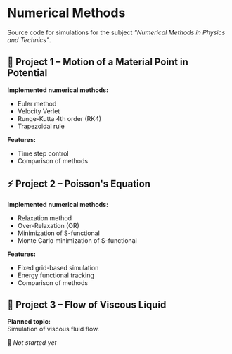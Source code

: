 # Numerical Methods

Source code for simulations for the subject *"Numerical Methods in Physics and Technics"*.


## 📘 Project 1 – Motion of a Material Point in Potential

**Implemented numerical methods:**
- Euler method
- Velocity Verlet
- Runge-Kutta 4th order (RK4)
- Trapezoidal rule

**Features:**
- Time step control  
- Comparison of methods


## ⚡ Project 2 – Poisson's Equation

**Implemented numerical methods:**
- Relaxation method  
- Over-Relaxation (OR)  
- Minimization of S-functional  
- Monte Carlo minimization of S-functional  

**Features:**
- Fixed grid-based simulation  
- Energy functional tracking  
- Comparison of methods



## 🌊 Project 3 – Flow of Viscous Liquid

**Planned topic:**  
Simulation of viscous fluid flow.

📌 *Not started yet*
